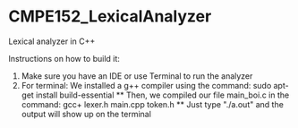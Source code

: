 # CMPE152_LexicalAnalyzer
Lexical analyzer in C++

Instructions on how to build it:
1. Make sure you have an IDE or use Terminal to run the analyzer
2. For terminal:
We installed a g++ compiler using the command: sudo apt-get install build-essential
** Then, we compiled our file main_boi.c in the command: gcc+ lexer.h main.cpp token.h
** Just type "./a.out" and the output will show up on the terminal
